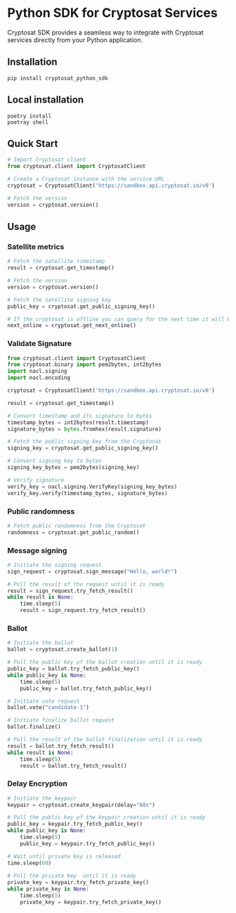 # Python SDK for Cryptosat Services

Cryptosat SDK provides a seamless way to integrate with Cryptosat services directly from your Python application.

## Installation

    pip install cryptosat_python_sdk

## Local installation

    poetry install
    poetray shell

## Quick Start

```python
# Import Cryptosat client
from cryptosat.client import CryptosatClient

# Create a Cryptosat instance with the service URL
cryptosat = CryptosatClient('https://sandbox.api.cryptosat.io/v0')

# Fetch the version
version = cryptosat.version()
```

## Usage

### Satellite metrics

```python
# Fetch the satellite timestamp
result = cryptosat.get_timestamp()

# Fetch the version
version = cryptosat.version()

# Fetch the satellite signing key
public_key = cryptosat.get_public_signing_key()

# If the cryptosat is offline you can query for the next time it will be online
next_online = cryptosat.get_next_online()
```

### Validate Signature

```python
from cryptosat.client import CryptosatClient
from cryptosat.binary import pem2bytes, int2bytes
import nacl.signing
import nacl.encoding

cryptosat = CryptosatClient('https://sandbox.api.cryptosat.io/v0')

result = cryptosat.get_timestamp()

# Convert timestamp and its signature to bytes
timestamp_bytes = int2bytes(result.timestamp)
signature_bytes = bytes.fromhex(result.signature)

# Fetch the public signing key from the Cryptosat
signing_key = cryptosat.get_public_signing_key()

# Convert signing key to bytes
signing_key_bytes = pem2bytes(signing_key)

# Verify signature
verify_key = nacl.signing.VerifyKey(signing_key_bytes)
verify_key.verify(timestamp_bytes, signature_bytes)
```

### Public randomness

```python
# Fetch public randomness from the Cryptosat
randomness = cryptosat.get_public_random()
```

### Message signing

```python
# Initiate the signing request
sign_request = cryptosat.sign_message("Hello, world!")

# Poll the result of the request until it is ready
result = sign_request.try_fetch_result()
while result is None:
    time.sleep(5)
    result = sign_request.try_fetch_result()
```

### Ballot

```python
# Initiate the ballot
ballot = cryptosat.create_ballot(1)

# Poll the public key of the ballot creation until it is ready
public_key = ballot.try_fetch_public_key()
while public_key is None:
    time.sleep(5)
    public_key = ballot.try_fetch_public_key()

# Initiate vote request
ballot.vote("candidate-1")

# Initiate finalize ballot request
ballot.finalize()

# Poll the result of the ballot finalization until it is ready
result = ballot.try_fetch_result()
while result is None:
    time.sleep(5)
    result = ballot.try_fetch_result()
```

### Delay Encryption

```python
# Initiate the keypair
keypair = cryptosat.create_keypair(delay="60s")

# Poll the public key of the keypair creation until it is ready
public_key = keypair.try_fetch_public_key()
while public_key is None:
    time.sleep(5)
    public_key = keypair.try_fetch_public_key()

# Wait until private key is released
time.sleep(60)
    
# Poll the private key  until it is ready
private_key = keypair.try_fetch_private_key()
while private_key is None:
    time.sleep(5)
    private_key = keypair.try_fetch_private_key()
```
